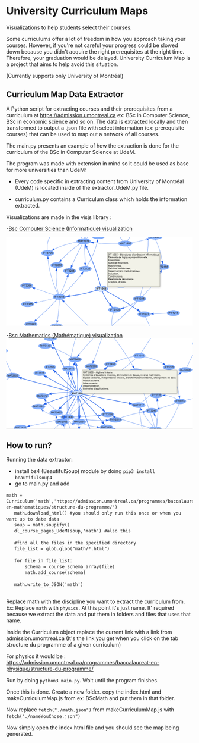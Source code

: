 # University Curriculum Maps
Visualizations to help students select their courses. 

Some curriculums offer a lot of freedom in how you approach taking your courses. However, if you're not careful your progress could be slowed down because you didn't acquire the right prerequisites at the right time. Therefore, your graduation would be delayed. University Curriculum Map is a project that aims to help avoid this situation.

(Currently supports only University of Montréal)
## Curriculum Map Data Extractor
 
 A Python script for extracting courses and their prerequisites from a curriculum at https://admission.umontreal.ca ex: BSc in Computer Science, BSc in economic science and so on. The data is extracted locally and then transformed to output a .json file with select information (ex: prerequisite courses) that can be used to map out a network of all courses. 


 The main.py presents an example of how the extraction is done for the curriculum of the BSc in Computer Science at UdeM.
 
The program was made with extension in mind so it could be used as base for more universities than UdeM:

- Every code specific in extracting content from University of Montréal (UdeM) is located inside of the extractor_UdeM.py file.

- curriculum.py contains a Curriculum class which holds the information extracted.


Visualizations are made in the visjs library :

-[Bsc Computer Science (Informatique) visualization](https://nassim-saboundji.github.io/UniversityCurriculumMaps/BScInformatique/)

  ![screenshot of the BSc Computer Science](BsInformatiqueScreenshot.png)

-[Bsc Mathematics (Mathématique) visualization](https://nassim-saboundji.github.io/UniversityCurriculumMaps/BScMath/)
  ![screenshot of the BSc Mathematics](BsMathScreenshot.png)


## How to run?  
Running the data extractor:
 - install bs4 (BeautifulSoup) module by doing `pip3 install beautifulsoup4`
 - go to main.py and add 
```
math = Curriculum('math','https://admission.umontreal.ca/programmes/baccalaureat-en-mathematiques/structure-du-programme/')
   math.download_html() #you should only run this once or when you want up to date data
   soup = math.soupify()
   dl_course_pages_UdeM(soup,'math') #also this 

   #find all the files in the specified directory
   file_list = glob.glob("math/*.html")

   for file in file_list:
       schema = course_schema_array(file)
       math.add_course(schema)
   
   math.write_to_JSON('math')


```

Replace math with the discipline you want to extract the curriculum from. Ex: Replace `math` with `physics`. At this point it's just name. It' required because we extract the data and put them in folders and files that uses that name.

Inside the Curriculum object replace the current link with a link from
admission.umontreal.ca (It's the link you get when you click on the tab structure du programme of a given curriculum)

For physics it would be : https://admission.umontreal.ca/programmes/baccalaureat-en-physique/structure-du-programme/

Run by doing `python3 main.py`.
Wait until the program finishes.

Once this is done. Create a new folder. copy the index.html and makeCurriculumMap.js from ex: BScMath and put them in that folder.

Now replace `fetch("./math.json")` from makeCurriculumMap.js with 
`fetch("./nameYouChose.json")`

Now simply open the index.html file and you should see the map being 
generated.